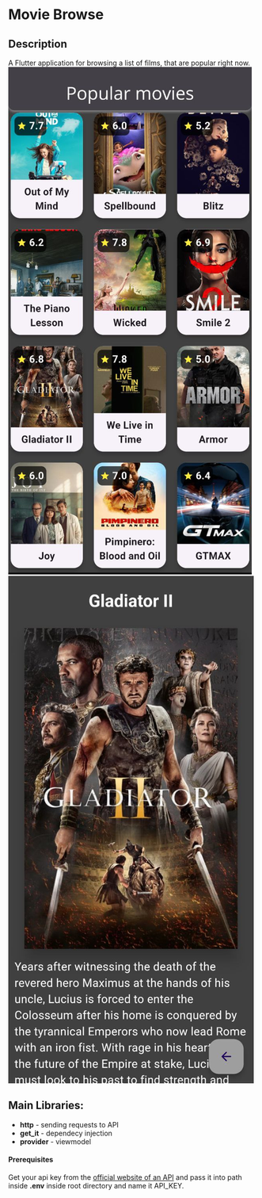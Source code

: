 # Movie Browse

## Description
A Flutter application for browsing a list of films, that are popular right now.
![main_page](./images/main-page.jpg)
![details_page](./images/details_page.jpg)

## Main Libraries:
* **http** - sending requests to API
* **get_it** - dependecy injection
* **provider** - viewmodel

#### Prerequisites
Get your api key from the [official website of an API](https://developer.themoviedb.org/docs/getting-started) and pass it into path inside **.env** inside root directory and name it API_KEY.
